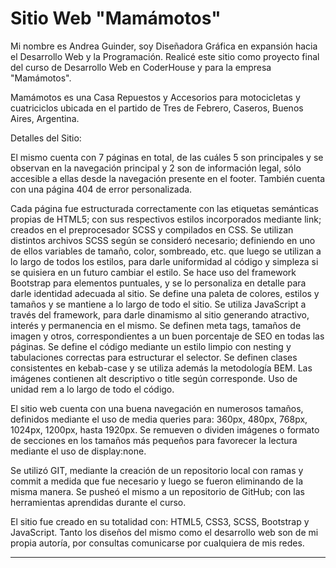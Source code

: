 # Sitio Web "Mamámotos"

Mi nombre es Andrea Guinder, soy Diseñadora Gráfica en expansión hacia el Desarrollo Web y la Programación. Realicé este sitio como proyecto final del curso de Desarrollo Web en CoderHouse y para la empresa "Mamámotos".

Mamámotos es una Casa Repuestos y Accesorios para motocicletas y cuatriciclos ubicada en el partido de Tres de Febrero, Caseros, Buenos Aires, Argentina.

Detalles del Sitio:

El mismo cuenta con 7 páginas en total, de las cuáles 5 son principales y se observan en la navegación principal y 2 son de información legal, sólo accesible a ellas desde la navegación presente en el footer. También cuenta con una página 404 de error personalizada.

Cada página fue estructurada correctamente con las etiquetas semánticas propias de HTML5; con sus respectivos estilos incorporados mediante link; creados en el preprocesador SCSS y compilados en CSS. Se utilizan distintos archivos SCSS según se consideró necesario; definiendo en uno de ellos variables de tamaño, color, sombreado, etc. que luego se utilizan a lo largo de todos los estilos, para darle uniformidad al código y simpleza si se quisiera en un futuro cambiar el estilo.
Se hace uso del framework Bootstrap para elementos puntuales, y se lo personaliza en detalle para darle identidad adecuada al sitio.
Se define una paleta de colores, estilos y tamaños y se mantiene a lo largo de todo el sitio.
Se utiliza JavaScript a través del framework, para darle dinamismo al sitio generando atractivo, interés y permanencia en el mismo.
Se definen meta tags, tamaños de imagen y otros, correspondientes a un buen porcentaje de SEO en todas las páginas.
Se define el código mediante un estilo limpio con nesting y tabulaciones correctas para estructurar el selector.
Se definen clases consistentes en kebab-case y se utiliza además la metodología BEM.
Las imágenes contienen alt descriptivo o title según corresponde.
Uso de unidad rem a lo largo de todo el código.

El sitio web cuenta con una buena navegación en numerosos tamaños, definidos mediante el uso de media queries para: 360px, 480px, 768px, 1024px, 1200px, hasta 1920px.
Se remueven o dividen imágenes o formato de secciones en los tamaños más pequeños para favorecer la lectura mediante el uso de display:none.

Se utilizó GIT, mediante la creación de un repositorio local con ramas y commit a medida que fue necesario y luego se fueron eliminando de la misma manera. Se pusheó el mismo a un repositorio de GitHub; con las herramientas aprendidas durante el curso.

El sitio fue creado en su totalidad con: HTML5, CSS3, SCSS, Bootstrap y JavaScript. Tanto los diseños del mismo como el desarrollo web son de mi propia autoría, por consultas comunicarse por cualquiera de mis redes.

_________________________________________________________________________


